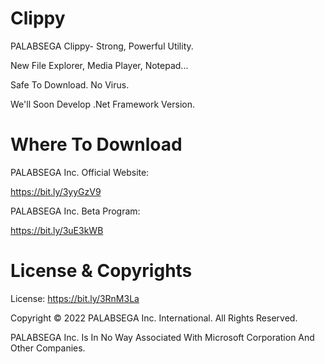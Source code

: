 # Clippy
PALABSEGA Clippy- Strong, Powerful Utility.

New File Explorer, Media Player, Notepad...

Safe To Download. No Virus.

We'll Soon Develop .Net Framework Version.

# Where To Download
PALABSEGA Inc. Official Website:

https://bit.ly/3yyGzV9

PALABSEGA Inc. Beta Program:

https://bit.ly/3uE3kWB

# License & Copyrights
License: https://bit.ly/3RnM3La

Copyright © 2022 PALABSEGA Inc. International. 
All Rights Reserved.

PALABSEGA Inc. Is In No Way Associated With Microsoft Corporation And Other Companies.
